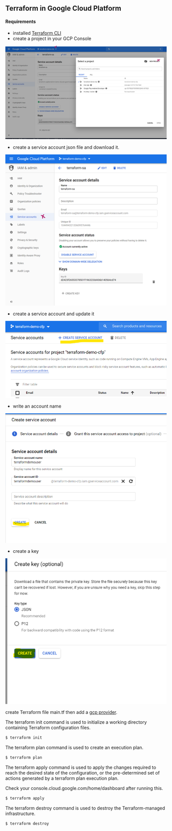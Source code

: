 ## Terraform in Google Cloud Platform

#### Requirements

- installed [Terraform CLI](https://www.terraform.io/downloads.html)
- create a project in your GCP Console

![screenshot](./screenshots/terraform-gcp1.png)

- create a service account json file and download it.

![screenshot](./screenshots/terraform-gcp2.png)

- create a service account and update it

![screenshot](./screenshots/terraform-gcp3.png)

- write an account name

![screenshot](./screenshots/terraform-gcp4.png)

- create a key

![screenshot](./screenshots/terraform-gcp5.png)

create Terraform file main.tf then add a [gcp provider](https://www.terraform.io/docs/providers/google/index.html).

The terraform init command is used to initialize a working directory containing Terraform configuration files.

```sh
$ terraform init
```

The terraform plan command is used to create an execution plan.

```sh
$ terraform plan
```

The terraform apply command is used to apply the changes required to reach the desired state of the configuration, or the pre-determined set of actions generated by a terraform plan execution plan.

Check your console.cloud.google.com/home/dashboard after running this.

```sh
$ terraform apply
```

The terraform destroy command is used to destroy the Terraform-managed infrastructure.

```sh
$ terraform destroy
```
